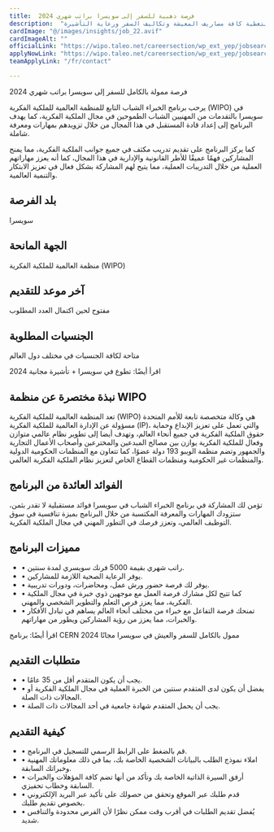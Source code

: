 ```yaml
---
title:  فرصة ذهبية للسفر إلى سويسرا براتب شهري 2024 
description:  "فرصة ذهبية من الحكومة السويسرية للسفر إلى سويسرا وراتب شهري لتغطية كافة مصاريف المعيشة وتكاليف السفر ورعاية التأشيرة." 
cardImage: "@/images/insights/job_22.avif" 
cardImageAlt: "" 
officialLink: "https://wipo.taleo.net/careersection/wp_ext_yep/jobsearch.ftl%3Flang=en" 
applyNowLink: "https://wipo.taleo.net/careersection/wp_ext_yep/jobsearch.ftl%3Flang=en" 
teamApplyLink: "/fr/contact"

---
```


فرصة ممولة بالكامل للسفر إلى سويسرا براتب شهري 2024

يرحب برنامج الخبراء الشباب التابع للمنظمة العالمية للملكية الفكرية (WIPO) في سويسرا بالتقدمات من المهنيين الشباب الطموحين في مجال الملكية الفكرية، كما يهدف البرنامج إلى إعداد قادة المستقبل في هذا المجال من خلال تزويدهم بمهارات ومعرفة شاملة.

كما يركز البرنامج على تقديم تدريب مكثف في جميع جوانب الملكية الفكرية، مما يمنح المشاركين فهمًا عميقًا للأطر القانونية والإدارية في هذا المجال، كما أنه يعزز مهاراتهم العملية من خلال التدريبات العملية، مما يتيح لهم المشاركة بشكل فعال في تعزيز الابتكار والتنمية العالمية.

## بلد الفرصة

سويسرا

## الجهة المانحة

منظمة العالمية للملكية الفكرية (WIPO)

## آخر موعد للتقديم

مفتوح لحين اكتمال العدد المطلوب

## الجنسيات المطلوبة

متاحة لكافة الجنسيات في مختلف دول العالم

اقرأ أيضًا: تطوع في سويسرا + تأشيرة مجانية 2024

## نبذة مختصرة عن منظمة WlPO

تعد المنظمة العالمية للملكية الفكرية (WIPO) هي وكالة متخصصة تابعة للأمم المتحدة مسؤولة عن الإدارة العالمية للملكية الفكرية (IP)، والتي تعمل على تعزيز الإبداع وحماية حقوق الملكية الفكرية في جميع أنحاء العالم، وتهدف أيضا إلى تطوير نظام عالمي متوازن وفعال للملكية الفكرية يوازن بين مصالح المبدعين والمخترعين وأصحاب الأعمال التجارية والجمهور وتضم منظمة الويبو 193 دولة عضوًا، كما تتعاون مع المنظمات الحكومية الدولية والمنظمات غير الحكومية ومنظمات القطاع الخاص لتعزيز نظام الملكية الفكرية العالمي.

## الفوائد العائدة من البرنامج

تؤمن لك المشاركة في برنامج الخبراء الشباب في سويسرا فوائد مستقبلية لا تقدر بثمن، ستزودك المهارات والمعرفة المكتسبة من خلال البرنامج بميزة تنافسية في سوق التوظيف العالمي، وتعزز فرصك في التطور المهني في مجال الملكية الفكرية.

## مميزات البرنامج

- • راتب شهري بقيمة 5000 فرنك سويسري لمدة سنتين.
- • يوفر الرعاية الصحية اللازمة للمشاركين.
- • يوفر لك فرصة حضور ورش عمل، ومحاضرات، ودورات تدريبية.
- • كما تتيح لكل مشارك فرصة العمل مع موجهين ذوي خبرة في مجال الملكية الفكرية، مما يعزز فرص التعلم والتطوير الشخصي والمهني.
- • تمنحك فرصة التفاعل مع خبراء من مختلف أنحاء العالم يساهم في تبادل الأفكار والخبرات، مما يعزز من رؤية المشاركين ويطور من مهاراتهم.

اقرأ أيضًا: برنامج CERN ممول بالكامل للسفر والعيش في سويسرا مجانًا 2024

## متطلبات التقديم

- • يجب أن يكون المتقدم أقل من 35 عامًا.
- • يفضل أن يكون لدى المتقدم سنتين من الخبرة العملية في مجال الملكية الفكرية أو المجالات ذات الصلة.
- • يجب أن يحمل المتقدم شهادة جامعية في أحد المجالات ذات الصلة.

## كيفية التقديم

- • قم بالضغط على الرابط الرسمي للتسجيل في البرنامج.
- • املاء نموذج الطلب بالبيانات الشخصية الخاصة بك، بما في ذلك معلوماتك المهنية وخبراتك السابقة.
- • أرفق السيرة الذاتية الخاصة بك وتأكد من أنها تضم كافة المؤهلات والخبرات السابقة وخطاب تحفيزي.
- • قدم طلبك عبر الموقع وتحقق من حصولك على تأكيد عبر البريد الإلكتروني بخصوص تقديم طلبك.
- • يُفضل تقديم الطلبات في أقرب وقت ممكن نظرًا لأن الفرص محدودة والتنافس شديد.

